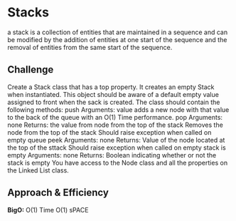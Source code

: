 # Stacks
a stack is a collection of entities that are maintained in a sequence and can be modified by the addition of entities at one start of the sequence and the removal of entities from the same start of the sequence.

## Challenge
Create a Stack class that has a top property. It creates an empty Stack when instantiated.
This object should be aware of a default empty value assigned to front when the sack is created.
The class should contain the following methods:
push
Arguments: value
adds a new node with that value to the back of the queue with an O(1) Time performance.
pop
Arguments: none
Returns: the value from node from the top of the stack
Removes the node from the top of the stack
Should raise exception when called on empty queue
peek
Arguments: none
Returns: Value of the node located at the top of the sttack
Should raise exception when called on empty stack
is empty
Arguments: none
Returns: Boolean indicating whether or not the stack is empty
You have access to the Node class and all the properties on the Linked List class.

## Approach & Efficiency
**BigO:**
O(1) Time
O(1) sPACE

